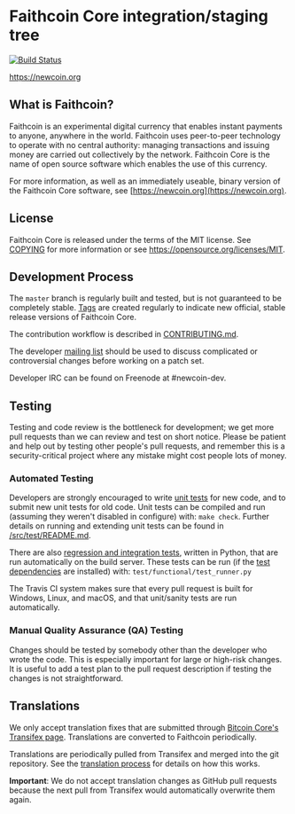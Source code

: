 Faithcoin Core integration/staging tree
=====================================

[![Build Status](https://travis-ci.org/newcoin-project/newcoin.svg?branch=master)](https://travis-ci.org/newcoin-project/newcoin)

https://newcoin.org

What is Faithcoin?
----------------

Faithcoin is an experimental digital currency that enables instant payments to
anyone, anywhere in the world. Faithcoin uses peer-to-peer technology to operate
with no central authority: managing transactions and issuing money are carried
out collectively by the network. Faithcoin Core is the name of open source
software which enables the use of this currency.

For more information, as well as an immediately useable, binary version of
the Faithcoin Core software, see [https://newcoin.org](https://newcoin.org).

License
-------

Faithcoin Core is released under the terms of the MIT license. See [COPYING](COPYING) for more
information or see https://opensource.org/licenses/MIT.

Development Process
-------------------

The `master` branch is regularly built and tested, but is not guaranteed to be
completely stable. [Tags](https://github.com/newcoin-project/newcoin/tags) are created
regularly to indicate new official, stable release versions of Faithcoin Core.

The contribution workflow is described in [CONTRIBUTING.md](CONTRIBUTING.md).

The developer [mailing list](https://groups.google.com/forum/#!forum/newcoin-dev)
should be used to discuss complicated or controversial changes before working
on a patch set.

Developer IRC can be found on Freenode at #newcoin-dev.

Testing
-------

Testing and code review is the bottleneck for development; we get more pull
requests than we can review and test on short notice. Please be patient and help out by testing
other people's pull requests, and remember this is a security-critical project where any mistake might cost people
lots of money.

### Automated Testing

Developers are strongly encouraged to write [unit tests](src/test/README.md) for new code, and to
submit new unit tests for old code. Unit tests can be compiled and run
(assuming they weren't disabled in configure) with: `make check`. Further details on running
and extending unit tests can be found in [/src/test/README.md](/src/test/README.md).

There are also [regression and integration tests](/test), written
in Python, that are run automatically on the build server.
These tests can be run (if the [test dependencies](/test) are installed) with: `test/functional/test_runner.py`

The Travis CI system makes sure that every pull request is built for Windows, Linux, and macOS, and that unit/sanity tests are run automatically.

### Manual Quality Assurance (QA) Testing

Changes should be tested by somebody other than the developer who wrote the
code. This is especially important for large or high-risk changes. It is useful
to add a test plan to the pull request description if testing the changes is
not straightforward.

Translations
------------

We only accept translation fixes that are submitted through [Bitcoin Core's Transifex page](https://www.transifex.com/projects/p/bitcoin/).
Translations are converted to Faithcoin periodically.

Translations are periodically pulled from Transifex and merged into the git repository. See the
[translation process](doc/translation_process.md) for details on how this works.

**Important**: We do not accept translation changes as GitHub pull requests because the next
pull from Transifex would automatically overwrite them again.
